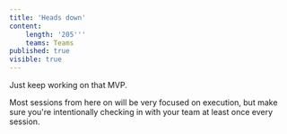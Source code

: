 ```yaml
---
title: 'Heads down'
content:
    length: '205'''
    teams: Teams
published: true
visible: true
---
```


Just keep working on that MVP.

Most sessions from here on will be very focused on execution, but make sure you're intentionally checking in with your team at least once every session.